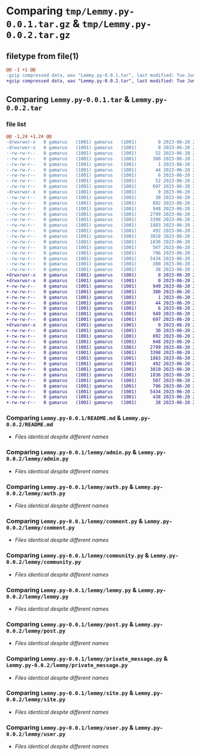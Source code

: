 # Comparing `tmp/Lemmy.py-0.0.1.tar.gz` & `tmp/Lemmy.py-0.0.2.tar.gz`

## filetype from file(1)

```diff
@@ -1 +1 @@
-gzip compressed data, was "Lemmy.py-0.0.1.tar", last modified: Tue Jun 20 21:15:51 2023, max compression
+gzip compressed data, was "Lemmy.py-0.0.2.tar", last modified: Tue Jun 20 21:29:11 2023, max compression
```

## Comparing `Lemmy.py-0.0.1.tar` & `Lemmy.py-0.0.2.tar`

### file list

```diff
@@ -1,24 +1,24 @@
-drwxrwxr-x   0 gamarus   (1001) gamarus   (1001)        0 2023-06-20 21:15:51.622911 Lemmy.py-0.0.1/
-drwxrwxr-x   0 gamarus   (1001) gamarus   (1001)        0 2023-06-20 21:15:51.618911 Lemmy.py-0.0.1/Lemmy.py.egg-info/
--rw-rw-r--   0 gamarus   (1001) gamarus   (1001)       52 2023-06-20 21:15:51.000000 Lemmy.py-0.0.1/Lemmy.py.egg-info/PKG-INFO
--rw-rw-r--   0 gamarus   (1001) gamarus   (1001)      380 2023-06-20 21:15:51.000000 Lemmy.py-0.0.1/Lemmy.py.egg-info/SOURCES.txt
--rw-rw-r--   0 gamarus   (1001) gamarus   (1001)        1 2023-06-20 21:15:51.000000 Lemmy.py-0.0.1/Lemmy.py.egg-info/dependency_links.txt
--rw-rw-r--   0 gamarus   (1001) gamarus   (1001)       44 2023-06-20 21:15:51.000000 Lemmy.py-0.0.1/Lemmy.py.egg-info/requires.txt
--rw-rw-r--   0 gamarus   (1001) gamarus   (1001)        6 2023-06-20 21:15:51.000000 Lemmy.py-0.0.1/Lemmy.py.egg-info/top_level.txt
--rw-rw-r--   0 gamarus   (1001) gamarus   (1001)       52 2023-06-20 21:15:51.622911 Lemmy.py-0.0.1/PKG-INFO
--rw-rw-r--   0 gamarus   (1001) gamarus   (1001)      697 2023-06-20 20:56:53.000000 Lemmy.py-0.0.1/README.md
-drwxrwxr-x   0 gamarus   (1001) gamarus   (1001)        0 2023-06-20 21:15:51.622911 Lemmy.py-0.0.1/lemmy/
--rw-rw-r--   0 gamarus   (1001) gamarus   (1001)       30 2023-06-20 20:56:53.000000 Lemmy.py-0.0.1/lemmy/__init__.py
--rw-rw-r--   0 gamarus   (1001) gamarus   (1001)      892 2023-06-20 20:56:53.000000 Lemmy.py-0.0.1/lemmy/admin.py
--rw-rw-r--   0 gamarus   (1001) gamarus   (1001)      948 2023-06-20 20:56:53.000000 Lemmy.py-0.0.1/lemmy/auth.py
--rw-rw-r--   0 gamarus   (1001) gamarus   (1001)     2799 2023-06-20 20:56:53.000000 Lemmy.py-0.0.1/lemmy/comment.py
--rw-rw-r--   0 gamarus   (1001) gamarus   (1001)     3398 2023-06-20 20:56:53.000000 Lemmy.py-0.0.1/lemmy/community.py
--rw-rw-r--   0 gamarus   (1001) gamarus   (1001)     1883 2023-06-20 20:56:53.000000 Lemmy.py-0.0.1/lemmy/lemmy.py
--rw-rw-r--   0 gamarus   (1001) gamarus   (1001)      492 2023-06-20 20:56:53.000000 Lemmy.py-0.0.1/lemmy/modlog.py
--rw-rw-r--   0 gamarus   (1001) gamarus   (1001)     3810 2023-06-20 20:56:53.000000 Lemmy.py-0.0.1/lemmy/post.py
--rw-rw-r--   0 gamarus   (1001) gamarus   (1001)     1836 2023-06-20 20:56:53.000000 Lemmy.py-0.0.1/lemmy/private_message.py
--rw-rw-r--   0 gamarus   (1001) gamarus   (1001)      507 2023-06-20 20:56:53.000000 Lemmy.py-0.0.1/lemmy/search.py
--rw-rw-r--   0 gamarus   (1001) gamarus   (1001)      796 2023-06-20 20:56:53.000000 Lemmy.py-0.0.1/lemmy/site.py
--rw-rw-r--   0 gamarus   (1001) gamarus   (1001)     5434 2023-06-20 20:56:53.000000 Lemmy.py-0.0.1/lemmy/user.py
--rw-rw-r--   0 gamarus   (1001) gamarus   (1001)      200 2023-06-20 21:15:02.000000 Lemmy.py-0.0.1/pyproject.toml
--rw-rw-r--   0 gamarus   (1001) gamarus   (1001)       38 2023-06-20 21:15:51.622911 Lemmy.py-0.0.1/setup.cfg
+drwxrwxr-x   0 gamarus   (1001) gamarus   (1001)        0 2023-06-20 21:29:11.066720 Lemmy.py-0.0.2/
+drwxrwxr-x   0 gamarus   (1001) gamarus   (1001)        0 2023-06-20 21:29:11.062720 Lemmy.py-0.0.2/Lemmy.py.egg-info/
+-rw-rw-r--   0 gamarus   (1001) gamarus   (1001)      949 2023-06-20 21:29:11.000000 Lemmy.py-0.0.2/Lemmy.py.egg-info/PKG-INFO
+-rw-rw-r--   0 gamarus   (1001) gamarus   (1001)      380 2023-06-20 21:29:11.000000 Lemmy.py-0.0.2/Lemmy.py.egg-info/SOURCES.txt
+-rw-rw-r--   0 gamarus   (1001) gamarus   (1001)        1 2023-06-20 21:29:11.000000 Lemmy.py-0.0.2/Lemmy.py.egg-info/dependency_links.txt
+-rw-rw-r--   0 gamarus   (1001) gamarus   (1001)       44 2023-06-20 21:29:11.000000 Lemmy.py-0.0.2/Lemmy.py.egg-info/requires.txt
+-rw-rw-r--   0 gamarus   (1001) gamarus   (1001)        6 2023-06-20 21:29:11.000000 Lemmy.py-0.0.2/Lemmy.py.egg-info/top_level.txt
+-rw-rw-r--   0 gamarus   (1001) gamarus   (1001)      949 2023-06-20 21:29:11.062720 Lemmy.py-0.0.2/PKG-INFO
+-rw-rw-r--   0 gamarus   (1001) gamarus   (1001)      697 2023-06-20 20:56:53.000000 Lemmy.py-0.0.2/README.md
+drwxrwxr-x   0 gamarus   (1001) gamarus   (1001)        0 2023-06-20 21:29:11.062720 Lemmy.py-0.0.2/lemmy/
+-rw-rw-r--   0 gamarus   (1001) gamarus   (1001)       30 2023-06-20 20:56:53.000000 Lemmy.py-0.0.2/lemmy/__init__.py
+-rw-rw-r--   0 gamarus   (1001) gamarus   (1001)      892 2023-06-20 20:56:53.000000 Lemmy.py-0.0.2/lemmy/admin.py
+-rw-rw-r--   0 gamarus   (1001) gamarus   (1001)      948 2023-06-20 20:56:53.000000 Lemmy.py-0.0.2/lemmy/auth.py
+-rw-rw-r--   0 gamarus   (1001) gamarus   (1001)     2799 2023-06-20 20:56:53.000000 Lemmy.py-0.0.2/lemmy/comment.py
+-rw-rw-r--   0 gamarus   (1001) gamarus   (1001)     3398 2023-06-20 20:56:53.000000 Lemmy.py-0.0.2/lemmy/community.py
+-rw-rw-r--   0 gamarus   (1001) gamarus   (1001)     1883 2023-06-20 20:56:53.000000 Lemmy.py-0.0.2/lemmy/lemmy.py
+-rw-rw-r--   0 gamarus   (1001) gamarus   (1001)      492 2023-06-20 20:56:53.000000 Lemmy.py-0.0.2/lemmy/modlog.py
+-rw-rw-r--   0 gamarus   (1001) gamarus   (1001)     3810 2023-06-20 20:56:53.000000 Lemmy.py-0.0.2/lemmy/post.py
+-rw-rw-r--   0 gamarus   (1001) gamarus   (1001)     1836 2023-06-20 20:56:53.000000 Lemmy.py-0.0.2/lemmy/private_message.py
+-rw-rw-r--   0 gamarus   (1001) gamarus   (1001)      507 2023-06-20 20:56:53.000000 Lemmy.py-0.0.2/lemmy/search.py
+-rw-rw-r--   0 gamarus   (1001) gamarus   (1001)      796 2023-06-20 20:56:53.000000 Lemmy.py-0.0.2/lemmy/site.py
+-rw-rw-r--   0 gamarus   (1001) gamarus   (1001)     5434 2023-06-20 20:56:53.000000 Lemmy.py-0.0.2/lemmy/user.py
+-rw-rw-r--   0 gamarus   (1001) gamarus   (1001)      438 2023-06-20 21:28:53.000000 Lemmy.py-0.0.2/pyproject.toml
+-rw-rw-r--   0 gamarus   (1001) gamarus   (1001)       38 2023-06-20 21:29:11.066720 Lemmy.py-0.0.2/setup.cfg
```

### Comparing `Lemmy.py-0.0.1/README.md` & `Lemmy.py-0.0.2/README.md`

 * *Files identical despite different names*

### Comparing `Lemmy.py-0.0.1/lemmy/admin.py` & `Lemmy.py-0.0.2/lemmy/admin.py`

 * *Files identical despite different names*

### Comparing `Lemmy.py-0.0.1/lemmy/auth.py` & `Lemmy.py-0.0.2/lemmy/auth.py`

 * *Files identical despite different names*

### Comparing `Lemmy.py-0.0.1/lemmy/comment.py` & `Lemmy.py-0.0.2/lemmy/comment.py`

 * *Files identical despite different names*

### Comparing `Lemmy.py-0.0.1/lemmy/community.py` & `Lemmy.py-0.0.2/lemmy/community.py`

 * *Files identical despite different names*

### Comparing `Lemmy.py-0.0.1/lemmy/lemmy.py` & `Lemmy.py-0.0.2/lemmy/lemmy.py`

 * *Files identical despite different names*

### Comparing `Lemmy.py-0.0.1/lemmy/post.py` & `Lemmy.py-0.0.2/lemmy/post.py`

 * *Files identical despite different names*

### Comparing `Lemmy.py-0.0.1/lemmy/private_message.py` & `Lemmy.py-0.0.2/lemmy/private_message.py`

 * *Files identical despite different names*

### Comparing `Lemmy.py-0.0.1/lemmy/site.py` & `Lemmy.py-0.0.2/lemmy/site.py`

 * *Files identical despite different names*

### Comparing `Lemmy.py-0.0.1/lemmy/user.py` & `Lemmy.py-0.0.2/lemmy/user.py`

 * *Files identical despite different names*

